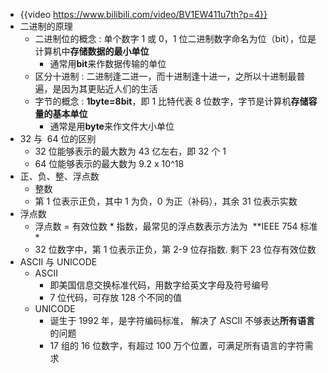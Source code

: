 - {{video https://www.bilibili.com/video/BV1EW411u7th?p=4}}
- 二进制的原理
	- 二进制位的概念 : 单个数字 1 或 0，1 位二进制数字命名为位（bit），位是计算机中**存储数据的最小单位**
		- 通常用**bit**来作数据传输的单位
	- 区分十进制 : 二进制逢二进一，而十进制逢十进一，之所以十进制最普遍，是因为其更贴近人们的生活
	- 字节的概念 : **1byte=8bit**，即 1 比特代表 8 位数字，字节是计算机**存储容量的基本单位**
		- 通常是用**byte**来作文件大小单位
- 32 与  64 位的区别
	- 32 位能够表示的最大数为 43 亿左右，即 32 个 1
	- 64 位能够表示的最大数为 9.2 x 10^18
- 正、负、整、浮点数
	- 整数
	- 第 1 位表示正负，其中 1 为负，0 为正（补码），其余 31 位表示实数
- 浮点数
	- 浮点数 = 有效位数 * 指数，最常见的浮点数表示方法为  **IEEE 754 标准 *
	- 32 位数字中，第 1 位表示正负，第 2-9 位存指数. 剩下 23 位存有效位数
- ASCII 与 UNICODE
	- ASCII
		- 即美国信息交换标准代码，用数字给英文字母及符号编号
		- 7 位代码，可存放 128 个不同的值
	- UNICODE
		- 诞生于 1992 年，是字符编码标准， 解决了 ASCII 不够表达**所有语言**的问题
		- 17 组的 16 位数字，有超过 100 万个位置，可满足所有语言的字符需求